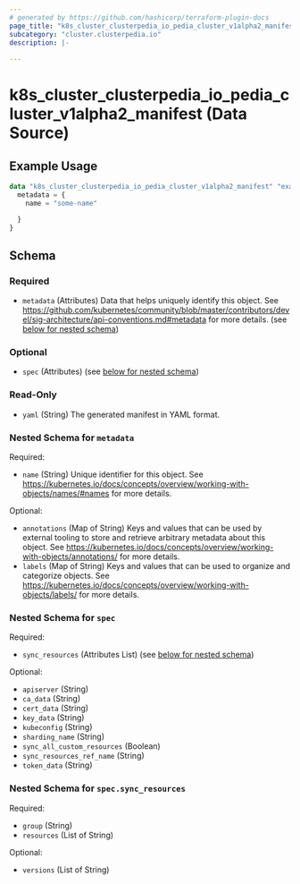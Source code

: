 ```yaml
---
# generated by https://github.com/hashicorp/terraform-plugin-docs
page_title: "k8s_cluster_clusterpedia_io_pedia_cluster_v1alpha2_manifest Data Source - terraform-provider-k8s"
subcategory: "cluster.clusterpedia.io"
description: |-
  
---
```


# k8s_cluster_clusterpedia_io_pedia_cluster_v1alpha2_manifest (Data Source)



## Example Usage

```terraform
data "k8s_cluster_clusterpedia_io_pedia_cluster_v1alpha2_manifest" "example" {
  metadata = {
    name = "some-name"

  }
}
```

<!-- schema generated by tfplugindocs -->
## Schema

### Required

- `metadata` (Attributes) Data that helps uniquely identify this object. See https://github.com/kubernetes/community/blob/master/contributors/devel/sig-architecture/api-conventions.md#metadata for more details. (see [below for nested schema](#nestedatt--metadata))

### Optional

- `spec` (Attributes) (see [below for nested schema](#nestedatt--spec))

### Read-Only

- `yaml` (String) The generated manifest in YAML format.

<a id="nestedatt--metadata"></a>
### Nested Schema for `metadata`

Required:

- `name` (String) Unique identifier for this object. See https://kubernetes.io/docs/concepts/overview/working-with-objects/names/#names for more details.

Optional:

- `annotations` (Map of String) Keys and values that can be used by external tooling to store and retrieve arbitrary metadata about this object. See https://kubernetes.io/docs/concepts/overview/working-with-objects/annotations/ for more details.
- `labels` (Map of String) Keys and values that can be used to organize and categorize objects. See https://kubernetes.io/docs/concepts/overview/working-with-objects/labels/ for more details.


<a id="nestedatt--spec"></a>
### Nested Schema for `spec`

Required:

- `sync_resources` (Attributes List) (see [below for nested schema](#nestedatt--spec--sync_resources))

Optional:

- `apiserver` (String)
- `ca_data` (String)
- `cert_data` (String)
- `key_data` (String)
- `kubeconfig` (String)
- `sharding_name` (String)
- `sync_all_custom_resources` (Boolean)
- `sync_resources_ref_name` (String)
- `token_data` (String)

<a id="nestedatt--spec--sync_resources"></a>
### Nested Schema for `spec.sync_resources`

Required:

- `group` (String)
- `resources` (List of String)

Optional:

- `versions` (List of String)

